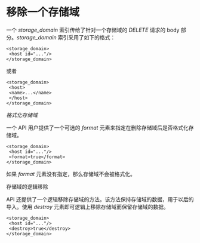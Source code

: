 # 移除一个存储域

一个 *storage\_domain* 索引传给了针对一个存储域的 *DELETE* 请求的 body
部分。*storage\_domain* 索引采用了如下的格式：

              
    <storage_domain>
     <host id="..."/>
    </storage_domain>

            

或者

              
    <storage_domain>
     <host>
     <name>...</name>
     </host>
    </storage_domain>

            

*格式化存储域*

一个 API 用户提供了一个可选的 *format*
元素来指定在删除存储域后是否格式化存储域。

                
    <storage_domain>
     <host id="..."/>
     <format>true</format>
    </storage_domain>

              

如果 *format* 元素没有指定，那么存储域不会被格式化。

存储域的逻辑移除

API
还提供了一个逻辑移除存储域的方法。该方法保持存储域的数据，用于以后的导入。使用
*destroy* 元素即可逻辑上移除存储域而保留存储域的数据。

                
    <storage_domain>
     <host id="..."/>
     <destroy>true</destroy>
    </storage_domain>

              


